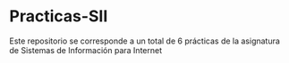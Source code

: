 # Practicas-SII
Este repositorio se corresponde a un total de 6 prácticas de la asignatura de Sistemas de Información para Internet
